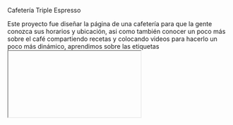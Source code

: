 Cafetería Triple Espresso

Este proyecto fue diseñar la página de una cafetería para que la gente conozca sus horarios y ubicación, asi como también conocer un poco más sobre el café compartiendo recetas y colocando videos para hacerlo un poco más dinámico, aprendimos sobre las etiquetas <iframe> para poder colocar contenido como videos o listas de reproducción, también implementamos un formulario para que los clientes puedan reservar una mesa.

Me gustaría aprender a darle un poco más de dinamismo a la página, siento que aún esta un poco "plana" yo se que vamos en los primeros sprints pero siento que podria ser mucho mas atractiva a primera vista, eso sería una mejora que haría.

